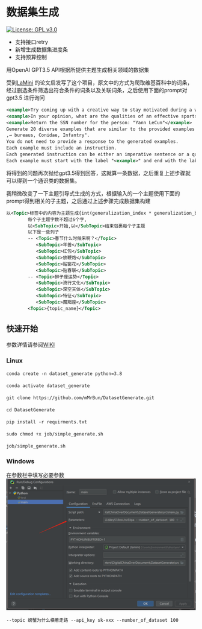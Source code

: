 # 数据集生成

[//]: # (![GitHub Repo stars]&#40;https://img.shields.io/github/stars/mMrBun/DatasetGenerate?style=social&#41;)
[![License: GPL v3.0](https://img.shields.io/badge/License-GPLv3-blue.svg)](https://www.gnu.org/licenses/gpl-3.0)

- 支持接口retry
- 新增生成数据集进度条
- 支持预算控制


用OpenAI GPT3.5 API根据所提供主题生成相关领域的数据集

受到[LaMini](https://github.com/mbzuai-nlp/LaMini-LM) 的论文启发写了这个项目，原文中的方式为爬取维基百科中的词条，经过删选条件筛选出符合条件的词条以及关联词条，之后使用下面的prompt对gpt3.5
进行询问

~~~ xml
<example>Try coming up with a creative way to stay motivated during a workout.</example>
<example>In your opinion, what are the qualities of an effective sports coach?</example>
<example>Return the SSN number for the person: "Yann LeCun"</example>
Generate 20 diverse examples that are similar to the provided examples with the topics "Design
,→ bureaus, Conidae, Infantry".
You do not need to provide a response to the generated examples.
Each example must include an instruction.
Each generated instruction can be either an imperative sentence or a question.
Each example must start with the label "<example>" and end with the label "</example>".".
~~~

将得到的问题再次抛给gpt3.5得到回答，这就算一条数据，之后重复上述步骤就可以得到一个通识类的数据集。

我稍微改变了一下主题引导式生成的方式，根据输入的一个主题使用下面的prompt得到相关的子主题，之后通过上述步骤完成数据集构建
~~~ xml
以<Topic>标签中的内容为主题生成{int(generalization_index * generalization_basic)}个子主题,
        每个子主题字数不超过6个字,
        以<SubTopic>开始,以</SubTopic>结束包裹每个子主题
        以下是一些列子
        -- <Topic>春节什么时候来啊？</Topic>
           <SubTopic>年兽</SubTopic>
           <SubTopic>红包</SubTopic>
           <SubTopic>放鞭炮</SubTopic>
           <SubTopic>贴窗花</SubTopic>
           <SubTopic>贴春联</SubTopic>
        -- <Topic>狮子座运势</Topic>
           <SubTopic>流行文化</SubTopic>
           <SubTopic>深空天体</SubTopic>
           <SubTopic>特征</SubTopic>
           <SubTopic>魔羯座</SubTopic>
        <Topic>{topic_name}</Topic>
~~~


## 快速开始

参数详情请参阅[WIKI](https://github.com/mMrBun/DatasetGenerate/wiki)
### Linux
~~~ sybase
conda create -n dataset_generate python=3.8

conda activate dataset_generate

git clone https://github.com/mMrBun/DatasetGenerate.git

cd DatasetGenerate

pip install -r requirments.txt 

sudo chmod +x job/simple_generate.sh

job/simple_generate.sh
~~~

### Windows
在参数栏中填写必要参数
![img.png](img/img.png)
~~~ sybase
--topic 螃蟹为什么横着走路 --api_key sk-xxx --number_of_dataset 100
~~~
